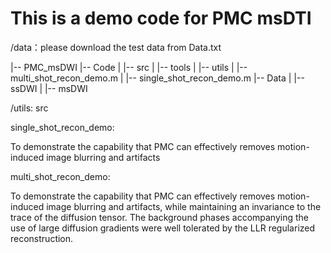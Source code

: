 # This is a demo code for PMC msDTI
/data：please download the test data from Data.txt

|-- PMC_msDWI
    |-- Code
    |   |-- src
    |   |-- tools
    |   |-- utils
    |   |-- multi_shot_recon_demo.m
    |   |-- single_shot_recon_demo.m
    |-- Data
    |   |-- ssDWI
    |   |-- msDWI

/utils: src

single_shot_recon_demo:

To demonstrate the capability that PMC can effectively removes motion-induced image blurring and artifacts

multi_shot_recon_demo:

To demonstrate the capability that PMC can effectively removes motion-induced image blurring and artifacts, while maintaining an invariance to the trace of the diffusion tensor. The background phases accompanying the use of large diffusion gradients were well tolerated by the LLR regularized reconstruction. 
